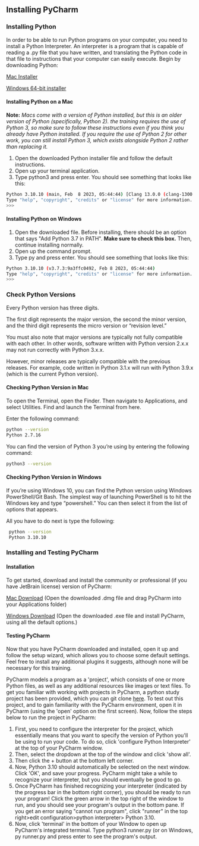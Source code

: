 ## Installing PyCharm
### Installing Python
In order to be able to run Python programs on your computer, you need to install a Python Interpreter. An interpreter is a program that is capable of reading a .py file that you have written, and translating the Python code in that file to instructions that your computer can easily execute. Begin by downloading Python:

[Mac Installer](https://www.python.org/ftp/python/3.10.10/python-3.10.10-macos11.pkg)

[Windows 64-bit installer](https://www.python.org/ftp/python/3.10.10/python-3.10.10-amd64.exe)

#### Installing Python on a Mac
**Note:** _Macs come with a version of Python installed, but this is an older version of Python (specifically, Python 2). the training requires the use of Python 3, so make sure to follow these instructions even if you think you already have Python installed. If you require the use of Python 2 for other work, you can still install Python 3, which exists alongside Python 2 rather than replacing it._
1. Open the downloaded Python installer file and follow the default instructions.
2. Open up your terminal application.
3. Type python3 and press enter. You should see something that looks like this:
```bash
Python 3.10.10 (main, Feb  8 2023, 05:44:44) [Clang 13.0.0 (clang-1300.0.29.30)] on darwin
Type "help", "copyright", "credits" or "license" for more information.
>>>
```
#### Installing Python on Windows
1. Open the downloaded file. Before installing, there should be an option that says "Add Python 3.7 in PATH". **Make sure to check this box.** Then, continue installing normally.
2. Open up the command prompt.
3. Type py and press enter. You should see something that looks like this:
```bash
Python 3.10.10 (v3.7.3:9a3ffc0492, Feb 8 2023, 05:44:44)
Type "help", "copyright", "credits" or "license" for more information.
>>>
```
### Check Python Versions
Every Python version has three digits.

The first digit represents the major version, the second the minor version, and the third digit represents the micro version or “revision level.”

You must also note that major versions are typically not fully compatible with each other. In other words, software written with Python version 2.x.x may not run correctly with Python 3.x.x.

However, minor releases are typically compatible with the previous releases. For example, code written in Python 3.1.x will run with Python 3.9.x (which is the current Python version).
#### Checking Python Version in Mac
To open the Terminal, open the Finder. Then navigate to Applications, and select Utilities. Find and launch the Terminal from here.

Enter the following command:
```bash
python --version
Python 2.7.16
```
You can find the version of Python 3 you’re using by entering the following command:
```bash
python3 --version
```
#### Checking Python Version in Windows
If you’re using Windows 10, you can find the Python version using Windows PowerShell/Git Bash. The simplest way of launching PowerShell is to hit the Windows key and type “powershell.” You can then select it from the list of options that appears.

All you have to do next is type the following:
```bash
 python --version
 Python 3.10.10
```
### Installing and Testing PyCharm
#### Installation
To get started, download and install the community or professional (if you have JetBrain license) version of PyCharm:

[Mac Download](https://www.jetbrains.com/pycharm/download/#section=mac) (Open the downloaded .dmg file and drag PyCharm into your Applications folder)

[Windows Download](https://www.jetbrains.com/pycharm/download/#section=windows) (Open the downloaded .exe file and install PyCharm, using all the default options.)

#### Testing PyCharm
Now that you have PyCharm downloaded and installed, open it up and follow the setup wizard, which allows you to choose some default settings. Feel free to install any additional plugins it suggests, although none will be necessary for this training.

PyCharm models a program as a 'project', which consists of one or more Python files, as well as any additional resources like images or text files. To get you familiar with working with projects in PyCharm, a python study project has been provided, which you can git clone [here](https://gitee.unigroupinc.com/learning-and-development/pythononthemove). To test out this project, and to gain familiarity with the PyCharm environment, open it in PyCharm (using the 'open' option on the first screen). Now, follow the steps below to run the project in PyCharm:

1. First, you need to configure the interpreter for the project, which essentially means that you want to specify the version of Python you'll be using to run your code. To do so, click 'configure Python Interpreter' at the top of your PyCharm window.
2. Then, select the dropdown at the top of the window and click 'show all'.
3. Then click the + button at the bottom left corner.
4. Now, Python 3.10 should automatically be selected on the next window. Click 'OK', and save your progress. PyCharm might take a while to recognize your interpreter, but you should eventually be good to go.
5. Once PyCharm has finished recognizing your interpreter (indicated by the progress bar in the bottom right corner), you should be ready to run your program! Click the green arrow in the top right of the window to run, and you should see your program's output in the bottom pane.
   If you get an error saying "cannot run program", click "runner" in the top right>edit configuration>python interpreter> Python 3.10.
6. Now, click 'terminal' in the bottom of your Window to open up PyCharm's integrated terminal. Type python3 runner.py (or on Windows, py runner.py and press enter to see the program's output.

